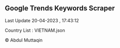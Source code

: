 

## Google Trends Keywords Scraper 
 
Last Update 20-04-2023 , 17:43:12

Country List :
VIETNAM.json



© Abdul Muttaqin 
